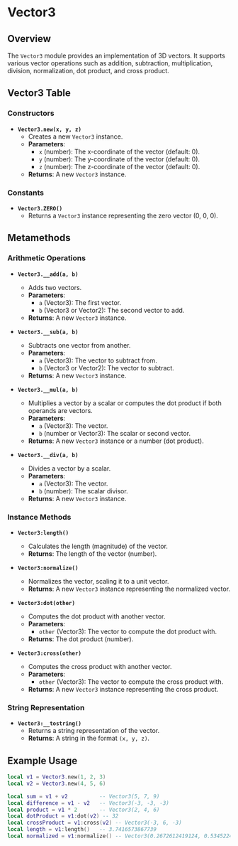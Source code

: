 # Vector3

## Overview

The `Vector3` module provides an implementation of 3D vectors. It supports various vector operations such as addition, subtraction, multiplication, division, normalization, dot product, and cross product.

## Vector3 Table

### Constructors

- **`Vector3.new(x, y, z)`**
  - Creates a new `Vector3` instance.
  - **Parameters**:
    - `x` (number): The x-coordinate of the vector (default: 0).
    - `y` (number): The y-coordinate of the vector (default: 0).
    - `z` (number): The z-coordinate of the vector (default: 0).
  - **Returns**: A new `Vector3` instance.

### Constants

- **`Vector3.ZERO()`**
  - Returns a `Vector3` instance representing the zero vector (0, 0, 0).

## Metamethods

### Arithmetic Operations

- **`Vector3.__add(a, b)`**
  - Adds two vectors.
  - **Parameters**:
    - `a` (Vector3): The first vector.
    - `b` (Vector3 or Vector2): The second vector to add.
  - **Returns**: A new `Vector3` instance.

- **`Vector3.__sub(a, b)`**
  - Subtracts one vector from another.
  - **Parameters**:
    - `a` (Vector3): The vector to subtract from.
    - `b` (Vector3 or Vector2): The vector to subtract.
  - **Returns**: A new `Vector3` instance.

- **`Vector3.__mul(a, b)`**
  - Multiplies a vector by a scalar or computes the dot product if both operands are vectors.
  - **Parameters**:
    - `a` (Vector3): The vector.
    - `b` (number or Vector3): The scalar or second vector.
  - **Returns**: A new `Vector3` instance or a number (dot product).

- **`Vector3.__div(a, b)`**
  - Divides a vector by a scalar.
  - **Parameters**:
    - `a` (Vector3): The vector.
    - `b` (number): The scalar divisor.
  - **Returns**: A new `Vector3` instance.

### Instance Methods

- **`Vector3:length()`**
  - Calculates the length (magnitude) of the vector.
  - **Returns**: The length of the vector (number).

- **`Vector3:normalize()`**
  - Normalizes the vector, scaling it to a unit vector.
  - **Returns**: A new `Vector3` instance representing the normalized vector.

- **`Vector3:dot(other)`**
  - Computes the dot product with another vector.
  - **Parameters**:
    - `other` (Vector3): The vector to compute the dot product with.
  - **Returns**: The dot product (number).

- **`Vector3:cross(other)`**
  - Computes the cross product with another vector.
  - **Parameters**:
    - `other` (Vector3): The vector to compute the cross product with.
  - **Returns**: A new `Vector3` instance representing the cross product.

### String Representation

- **`Vector3:__tostring()`**
  - Returns a string representation of the vector.
  - **Returns**: A string in the format `(x, y, z)`.

## Example Usage

```lua
local v1 = Vector3.new(1, 2, 3)
local v2 = Vector3.new(4, 5, 6)

local sum = v1 + v2          -- Vector3(5, 7, 9)
local difference = v1 - v2   -- Vector3(-3, -3, -3)
local product = v1 * 2       -- Vector3(2, 4, 6)
local dotProduct = v1:dot(v2) -- 32
local crossProduct = v1:cross(v2) -- Vector3(-3, 6, -3)
local length = v1:length()   -- 3.7416573867739
local normalized = v1:normalize() -- Vector3(0.2672612419124, 0.53452248382484, 0.80178372573727)
```
